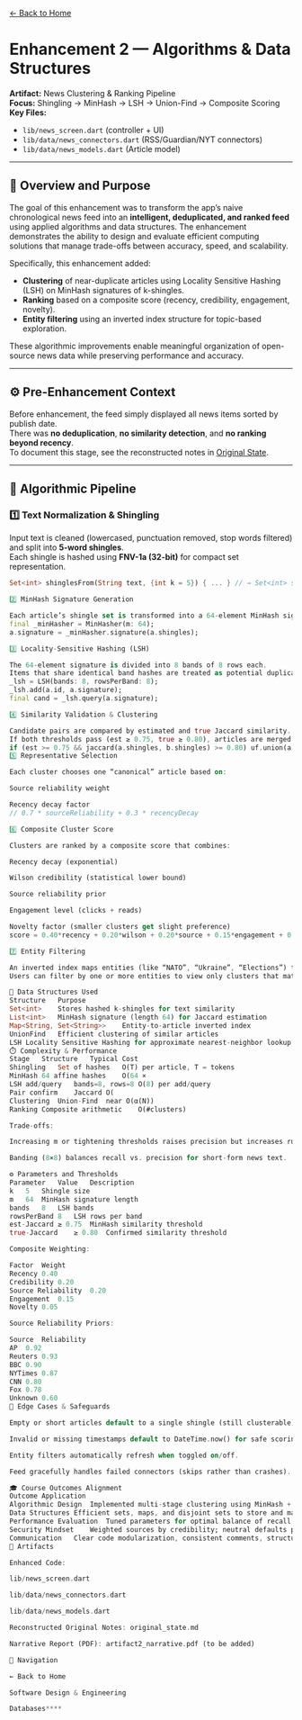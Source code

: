 [← Back to Home](../../index.md)

# Enhancement 2 — Algorithms & Data Structures

**Artifact:** News Clustering & Ranking Pipeline  
**Focus:** Shingling → MinHash → LSH → Union-Find → Composite Scoring  
**Key Files:**  
- `lib/news_screen.dart` (controller + UI)  
- `lib/data/news_connectors.dart` (RSS/Guardian/NYT connectors)  
- `lib/data/news_models.dart` (Article model)

---

## 🎯 Overview and Purpose

The goal of this enhancement was to transform the app’s naive chronological news feed into an **intelligent, deduplicated, and ranked feed** using applied algorithms and data structures. The enhancement demonstrates the ability to design and evaluate efficient computing solutions that manage trade-offs between accuracy, speed, and scalability.

Specifically, this enhancement added:
- **Clustering** of near-duplicate articles using Locality Sensitive Hashing (LSH) on MinHash signatures of k-shingles.  
- **Ranking** based on a composite score (recency, credibility, engagement, novelty).  
- **Entity filtering** using an inverted index structure for topic-based exploration.  

These algorithmic improvements enable meaningful organization of open-source news data while preserving performance and accuracy.

---

## ⚙️ Pre-Enhancement Context

Before enhancement, the feed simply displayed all news items sorted by publish date.  
There was **no deduplication**, **no similarity detection**, and **no ranking beyond recency**.  
To document this stage, see the reconstructed notes in [Original State](original_state.md).

---

## 🧩 Algorithmic Pipeline

### 1️⃣ Text Normalization & Shingling
Input text is cleaned (lowercased, punctuation removed, stop words filtered) and split into **5-word shingles**.  
Each shingle is hashed using **FNV-1a (32-bit)** for compact set representation.

```dart
Set<int> shinglesFrom(String text, {int k = 5}) { ... } // → Set<int> shingles

2️⃣ MinHash Signature Generation

Each article’s shingle set is transformed into a 64-element MinHash signature using an affine hash family.
final _minHasher = MinHasher(m: 64);
a.signature = _minHasher.signature(a.shingles);

3️⃣ Locality-Sensitive Hashing (LSH)

The 64-element signature is divided into 8 bands of 8 rows each.
Items that share identical band hashes are treated as potential duplicates.
_lsh = LSH(bands: 8, rowsPerBand: 8);
_lsh.add(a.id, a.signature);
final cand = _lsh.query(a.signature);

4️⃣ Similarity Validation & Clustering

Candidate pairs are compared by estimated and true Jaccard similarity.
If both thresholds pass (est ≥ 0.75, true ≥ 0.80), articles are merged using a Union-Find structure.
if (est >= 0.75 && jaccard(a.shingles, b.shingles) >= 0.80) uf.union(a.id, b.id);
5️⃣ Representative Selection

Each cluster chooses one “canonical” article based on:

Source reliability weight

Recency decay factor
// 0.7 * sourceReliability + 0.3 * recencyDecay

6️⃣ Composite Cluster Score

Clusters are ranked by a composite score that combines:

Recency decay (exponential)

Wilson credibility (statistical lower bound)

Source reliability prior

Engagement level (clicks + reads)

Novelty factor (smaller clusters get slight preference)
score = 0.40*recency + 0.20*wilson + 0.20*source + 0.15*engagement + 0.05*novelty;

7️⃣ Entity Filtering

An inverted index maps entities (like “NATO”, “Ukraine”, “Elections”) to the article IDs where they appear.
Users can filter by one or more entities to view only clusters that match all selected topics.

🧠 Data Structures Used
Structure	Purpose
Set<int>	Stores hashed k-shingles for text similarity
List<int>	MinHash signature (length 64) for Jaccard estimation
Map<String, Set<String>>	Entity-to-article inverted index
UnionFind	Efficient clustering of similar articles
LSH	Locality Sensitive Hashing for approximate nearest-neighbor lookup
⏱️ Complexity & Performance
Stage	Structure	Typical Cost
Shingling	Set of hashes	O(T) per article, T = tokens
MinHash	64 affine hashes	O(64 ×
LSH add/query	bands=8, rows=8	O(8) per add/query
Pair confirm	Jaccard	O(
Clustering	Union-Find	near O(α(N))
Ranking	Composite arithmetic	O(#clusters)

Trade-offs:

Increasing m or tightening thresholds raises precision but increases runtime.

Banding (8×8) balances recall vs. precision for short-form news text.

⚙️ Parameters and Thresholds
Parameter	Value	Description
k	5	Shingle size
m	64	MinHash signature length
bands	8	LSH bands
rowsPerBand	8	LSH rows per band
est-Jaccard	≥ 0.75	MinHash similarity threshold
true-Jaccard	≥ 0.80	Confirmed similarity threshold

Composite Weighting:

Factor	Weight
Recency	0.40
Credibility	0.20
Source Reliability	0.20
Engagement	0.15
Novelty	0.05

Source Reliability Priors:

Source	Reliability
AP	0.92
Reuters	0.93
BBC	0.90
NYTimes	0.87
CNN	0.80
Fox	0.78
Unknown	0.60
🧪 Edge Cases & Safeguards

Empty or short articles default to a single shingle (still clusterable).

Invalid or missing timestamps default to DateTime.now() for safe scoring.

Entity filters automatically refresh when toggled on/off.

Feed gracefully handles failed connectors (skips rather than crashes).

🎓 Course Outcomes Alignment
Outcome	Application
Algorithmic Design	Implemented multi-stage clustering using MinHash + LSH + Union-Find
Data Structures	Efficient sets, maps, and disjoint sets to store and manage relationships
Performance Evaluation	Tuned parameters for optimal balance of recall and speed
Security Mindset	Weighted sources by credibility; neutral defaults prevent bias
Communication	Clear code modularization, consistent comments, structured scoring formula
📎 Artifacts

Enhanced Code:

lib/news_screen.dart

lib/data/news_connectors.dart

lib/data/news_models.dart

Reconstructed Original Notes: original_state.md

Narrative Report (PDF): artifact2_narrative.pdf (to be added)

🔗 Navigation

← Back to Home

Software Design & Engineering

Databases****


